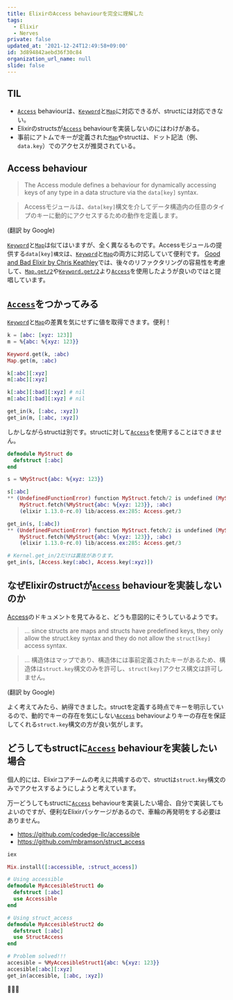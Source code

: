 ```yaml
---
title: ElixirのAccess behaviourを完全に理解した
tags:
  - Elixir
  - Nerves
private: false
updated_at: '2021-12-24T12:49:58+09:00'
id: 3d894842aebd36f30c84
organization_url_name: null
slide: false
---
```

## TIL

- [`Access`] behaviourは、[`Keyword`]と[`Map`]に対応できるが、structには対応できない。
- Elixirのstructsが[`Access`] behaviourを実装しないのにはわけがある。
- 事前にアトムでキーが定義された[`Map`]やstructは、ドット記法（例、`data.key`）でのアクセスが推奨されている。

## Access behaviour

> The Access module defines a behaviour for dynamically accessing keys of any type in a data structure via the `data[key]` syntax.

> Accessモジュールは、`data[key]`構文を介してデータ構造内の任意のタイプのキーに動的にアクセスするための動作を定義します。

(翻訳 by Google)

[`Keyword`]と[`Map`]は似てはいますが、全く異なるものです。Accessモジュールの提供する`data[key]構文`は、[`Keyword`]と[`Map`]の両方に対応していて便利です。
[Good and Bad Elixir by Chris Keathley](https://keathley.io/blog/good-and-bad-elixir.html)では、後々のリファクタリングの容易性を考慮して、[`Map.get/2`]や[`Keyword.get/2`]より[`Access`]を使用したようが良いのではと提唱しています。

## [`Access`]をつかってみる

[`Keyword`]と[`Map`]の差異を気にせずに値を取得できます。便利！

```elixir
k = [abc: [xyz: 123]]
m = %{abc: %{xyz: 123}}

Keyword.get(k, :abc)
Map.get(m, :abc)

k[:abc][:xyz]
m[:abc][:xyz]

k[:abc][:bad][:xyz] # nil
m[:abc][:bad][:xyz] # nil

get_in(k, [:abc, :xyz])
get_in(m, [:abc, :xyz])
```

しかしながらstructは別です。structに対して[`Access`]を使用することはできません。

```elixir
defmodule MyStruct do
  defstruct [:abc]
end

s = %MyStruct{abc: %{xyz: 123}}

s[:abc]
** (UndefinedFunctionError) function MyStruct.fetch/2 is undefined (MyStruct does not implement the Access behaviour)
    MyStruct.fetch(%MyStruct{abc: %{xyz: 123}}, :abc)
    (elixir 1.13.0-rc.0) lib/access.ex:285: Access.get/3

get_in(s, [:abc])
** (UndefinedFunctionError) function MyStruct.fetch/2 is undefined (MyStruct does not implement the Access behaviour)
    MyStruct.fetch(%MyStruct{abc: %{xyz: 123}}, :abc)
    (elixir 1.13.0-rc.0) lib/access.ex:285: Access.get/3

# Kernel.get_in/2だけは裏技があります。
get_in(s, [Access.key(:abc), Access.key(:xyz)])
```

## なぜElixirのstructが[`Access`] behaviourを実装しないのか

[Access]のドキュメントを見てみると、どうも意図的にそうしているようです。

> ... since structs are maps and structs have predefined keys, they only allow the struct.key syntax and they do not allow the `struct[key]` access syntax.

> ... 構造体はマップであり、構造体には事前定義されたキーがあるため、構造体は`struct.key`構文のみを許可し、`struct[key]`アクセス構文は許可しません。

(翻訳 by Google)

よく考えてみたら、納得できました。structを定義する時点でキーを明示しているので、動的でキーの存在を気にしない[`Access`] behaviourよりキーの存在を保証してくれる`struct.key`構文の方が良い気がします。

## どうしてもstructに[`Access`] behaviourを実装したい場合

個人的には、Elixirコアチームの考えに共鳴するので、structは`struct.key`構文のみでアクセスするようにしようと考えています。

万一どうしてもstructに[`Access`] behaviourを実装したい場合、自分で実装してもよいのですが、便利なElixirパッケージがあるので、車輪の再発明をする必要はありません。

- https://github.com/codedge-llc/accessible
- https://github.com/mbramson/struct_access

```elixir
iex

Mix.install([:accessible, :struct_access])

# Using accessible
defmodule MyAccesibleStruct1 do
  defstruct [:abc]
  use Accessible
end

# Using struct_access
defmodule MyAccesibleStruct2 do
  defstruct [:abc]
  use StructAccess
end

# Problem solved!!!
accesible = %MyAccesibleStruct1{abc: %{xyz: 123}}
accesible[:abc][:xyz]
get_in(accesible, [:abc, :xyz])
```

:tada::tada::tada:

[Access]: https://hexdocs.pm/elixir/Access.html
[`Access`]: https://hexdocs.pm/elixir/Access.html
[`Keyword`]: https://hexdocs.pm/elixir/Keyword.html
[`Map`]: https://hexdocs.pm/elixir/Map.html
[`Keyword.get/2`]: https://hexdocs.pm/elixir/Keyword.html#get/3
[`Map.get/2`]: https://hexdocs.pm/elixir/Map.html#get/3
